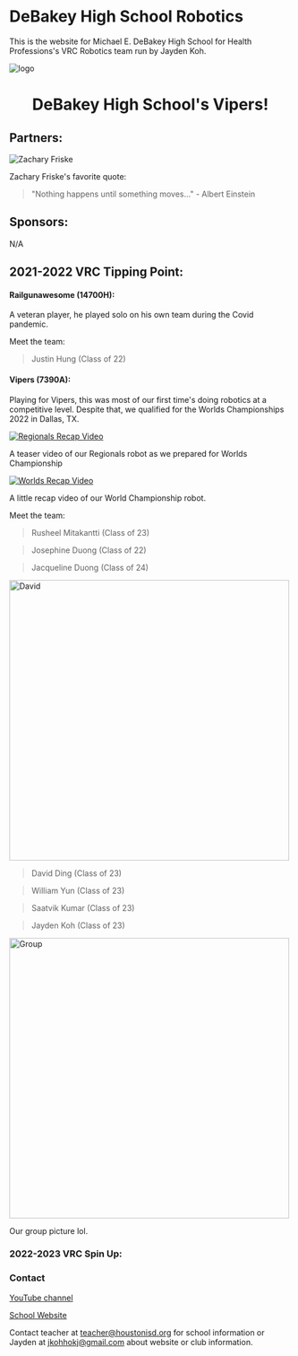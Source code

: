 # DeBakey High School Robotics
This is the website for Michael E. DeBakey High School for Health Professions's VRC Robotics team run by Jayden Koh.

<img align="center" src="assets/images/logo.jpg" alt="logo"/>


<h1 align="center">DeBakey High School's Vipers!</h1>

## Partners:

![Zachary Friske](https://img.youtube.com/vi/LWeRpSevDQM/0.jpg)

Zachary Friske's favorite quote: 

> "Nothing happens until something moves..." - Albert Einstein

## Sponsors:

N/A


## 2021-2022 VRC Tipping Point:

#### Railgunawesome (14700H):
A veteran player, he played solo on his own team during the Covid pandemic.

Meet the team:

> Justin Hung (Class of 22)

#### Vipers (7390A):
Playing for Vipers, this was most of our first time's doing robotics at a competitive level. Despite that, we qualified for the Worlds Championships 2022 in Dallas, TX.

[![Regionals Recap Video](https://img.youtube.com/vi/eypWUHWcoWM/0.jpg)](https://www.youtube.com/watch?v=eypWUHWcoWM)

A teaser video of our Regionals robot as we prepared for Worlds Championship


[![Worlds Recap Video](https://img.youtube.com/vi/QyE6XxmgVgw/0.jpg)](https://www.youtube.com/watch?v=QyE6XxmgVgw)

A little recap video of our World Championship robot.

Meet the team:

> Rusheel Mitakantti (Class of 23)

> Josephine Duong (Class of 22)

> Jacqueline Duong (Class of 24)

<img src="assets/images/members/DavidDing.jpg" alt="David" width="500"/>

> David Ding (Class of 23)

> William Yun (Class of 23)

> Saatvik Kumar (Class of 23)

> Jayden Koh (Class of 23)

<img src="assets/images/members/Worlds2022.jpg" alt="Group" width="500"/>

Our group picture lol.

### 2022-2023 VRC Spin Up:


### Contact

[YouTube channel](https://www.youtube.com/channel/UCPRNu3b24dm8QbPjyHDwf6w)

[School Website](https://www.houstonisd.org/debakey) 

Contact teacher at <teacher@houstonisd.org> for school information or Jayden at <jkohhokj@gmail.com> about website or club information.
